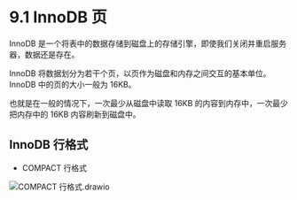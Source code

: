 # 9.1 InnoDB 页

InnoDB 是一个将表中的数据存储到磁盘上的存储引擎，即使我们关闭并重启服务器，数据还是存在。

InnoDB 将数据划分为若干个页，以页作为磁盘和内存之间交互的基本单位。InnoDB 中的页的大小一般为 16KB。

也就是在一般的情况下，一次最少从磁盘中读取 16KB 的内容到内存中，一次最少把内存中的 16KB 内容刷新到磁盘中。

## InnoDB 行格式

- COMPACT 行格式

![COMPACT 行格式.drawio](https://csnotes.oss-cn-beijing.aliyuncs.com/photos/COMPACT%E8%A1%8C%E6%A0%BC%E5%BC%8F.drawio.png)

